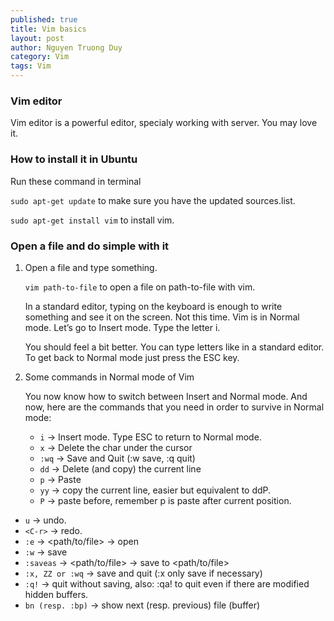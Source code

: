 ```yaml
---
published: true
title: Vim basics
layout: post
author: Nguyen Truong Duy
category: Vim
tags: Vim
---
```


### Vim editor

Vim editor is a powerful editor, specialy working with server. You may love it.


### How to install it in Ubuntu

Run these command in terminal

```	sudo apt-get update	``` to make sure you have the updated sources.list.

```	sudo apt-get install vim ``` to install vim.


### Open a file and do simple with it


1. Open a file and type something.

	``` vim path-to-file ``` to open a file on path-to-file with vim.

	In a standard editor, typing on the keyboard is enough to write something and see it on the screen. Not this time. Vim is in Normal mode. Let’s go to Insert mode. Type the letter i.

	You should feel a bit better. You can type letters like in a standard editor. To get back to Normal mode just press the ESC key.

2. Some commands in Normal mode of Vim

	You now know how to switch between Insert and Normal mode. And now, here are the commands that you need in order to survive in Normal mode:

	*	``` i ``` → Insert mode. Type ESC to return to Normal mode.
	* ``` x ``` → Delete the char under the cursor
	* ``` :wq ``` → Save and Quit (:w save, :q quit)
	* ``` dd ``` → Delete (and copy) the current line
	* ``` p ``` → Paste
	* ``` yy ``` → copy the current line, easier but equivalent to ddP.
	* ``` P ``` → paste before, remember p is paste after current position.
  * ``` u ``` → undo.
  * ``` <C-r> ``` → redo.
  * ``` :e ``` → <path/to/file> → open
  * ``` :w ``` → save
  * ``` :saveas ``` → <path/to/file> → save to <path/to/file>
  * ``` :x, ZZ or :wq ``` → save and quit (:x only save if necessary)
  * ``` :q! ``` → quit without saving, also: :qa! to quit even if there are modified hidden buffers.
  * ``` bn (resp. :bp) ``` → show next (resp. previous) file (buffer)

